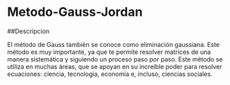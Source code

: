 # Metodo-Gauss-Jordan

##Descripcion

El método de Gauss también se conoce como eliminación gaussiana. Este método es muy importante, ya que te permite resolver matrices de una manera sistemática y siguiendo un proceso paso por paso. Este método se utiliza en muchas áreas, que se apoyan en su increíble poder para resolver ecuaciones: ciencia, tecnología, economía e, incluso, ciencias sociales. 
